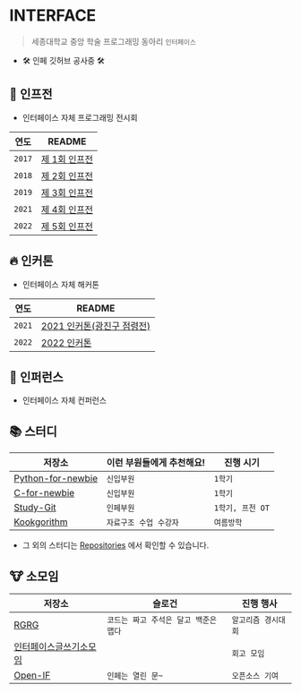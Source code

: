# INTERFACE
> 세종대학교 중앙 학술 프로그래밍 동아리 `인터페이스`

- 🛠 인페 깃허브 공사중 🛠

## 🌊 인프전
- 인터페이스 자체 프로그래밍 전시회

| 연도 | README |
| :---: | --- |
| `2017` | [제 1회 인프전](https://github.com/sejonginterface/.github/tree/main/profile/if-programming-exhibition/2017/README.md) |
| `2018` | [제 2회 인프전](https://github.com/sejonginterface/.github/tree/main/profile/if-programming-exhibition/2018/README.md) | 
| `2019` | [제 3회 인프전](https://github.com/sejonginterface/.github/tree/main/profile/if-programming-exhibition/2019/README.md) |
| `2021` | [제 4회 인프전](#) |
| `2022` | [제 5회 인프전](#) |

## 🔥 인커톤
- 인터페이스 자체 해커톤

| 연도 | README |
| :---: | --- |
| `2021` | [2021 인커톤(광진구 점령전)](https://github.com/sejonginterface/2021_interface_hackathon/blob/main/README.md) |
| `2022` | [2022 인커톤](#) |

## 💖 인퍼런스
- 인터페이스 자체 컨퍼런스

## 📚 스터디

| 저장소 | 이런 부원들에게 추천해요! | 진행 시기 |
| --- | --- | --- |
| [Python-for-newbie](https://github.com/sejonginterface/Python-for-newbie) | `신입부원` | `1학기` |
| [C-for-newbie](https://github.com/sejonginterface/C-for-newbie) | `신입부원` | `1학기` |
| [Study-Git](https://github.com/sejonginterface/Study-Git) | `인페부원` | `1학기, 프전 OT` |
| [Kookgorithm](https://github.com/sejonginterface/Kookgorithm) | `자료구조 수업 수강자` | `여름방학` |

- 그 외의 스터디는 [Repositories](https://github.com/orgs/sejonginterface/repositories) 에서 확인할 수 있습니다.

## 🐮 소모임

| 저장소 | 슬로건 | 진행 행사 |
| --- | --- | --- |
| [RGRG](https://github.com/sejonginterface/RGRG) | `코드는 짜고 주석은 달고 백준은 맵다` | `알고리즘 경시대회` |
| [인터페이스글쓰기소모임](https://github.com/sejonginterface/InterfaceWritingCircle) |  | `회고 모임` |
| [Open-IF](https://github.com/sejonginterface/Open-IF) | `인페는 열린 문~` | `오픈소스 기여` | 
